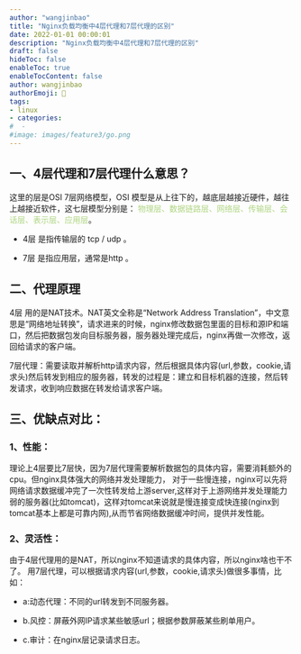 ```yaml
---
author: "wangjinbao"
title: "Nginx负载均衡中4层代理和7层代理的区别"
date: 2022-01-01 00:00:01
description: "Nginx负载均衡中4层代理和7层代理的区别"
draft: false
hideToc: false
enableToc: true
enableTocContent: false
author: wangjinbao
authorEmoji: 👻
tags: 
- linux
- categories:
#  -
#image: images/feature3/go.png
---
```



## 一、4层代理和7层代理什么意思？
这里的层是OSI 7层网络模型，OSI 模型是从上往下的，越底层越接近硬件，越往上越接近软件，这七层模型分别是：
<font color='#aed581'>物理层、数据链路层、网络层、传输层、会话层、表示层、应用层</font>。

+ 4层 是指传输层的 tcp / udp 。

+ 7层 是指应用层，通常是http 。

## 二、代理原理
4层 用的是NAT技术。NAT英文全称是“Network Address Translation”，中文意思是“网络地址转换”，请求进来的时候，nginx修改数据包里面的目标和源IP和端口，然后把数据包发向目标服务器，服务器处理完成后，nginx再做一次修改，返回给请求的客户端。

7层代理：需要读取并解析http请求内容，然后根据具体内容(url,参数，cookie,请求头)然后转发到相应的服务器，转发的过程是：建立和目标机器的连接，然后转发请求，收到响应数据在转发给请求客户端。



## 三、优缺点对比：
### 1、性能：
理论上4层要比7层快，因为7层代理需要解析数据包的具体内容，需要消耗额外的cpu。但nginx具体强大的网络并发处理能力， 对于一些慢连接，nginx可以先将网络请求数据缓冲完了一次性转发给上游server,这样对于上游网络并发处理能力弱的服务器(比如tomcat)，这样对tomcat来说就是慢连接变成快连接(nginx到tomcat基本上都是可靠内网),从而节省网络数据缓冲时间，提供并发性能。

### 2、灵活性：
  由于4层代理用的是NAT，所以nginx不知道请求的具体内容，所以nginx啥也干不了。 用7层代理，可以根据请求内容(url,参数，cookie,请求头)做很多事情，比如：

+ a:动态代理：不同的url转发到不同服务器。

+ b.风控：屏蔽外网IP请求某些敏感url；根据参数屏蔽某些刷单用户。

+ c.审计：在nginx层记录请求日志。




